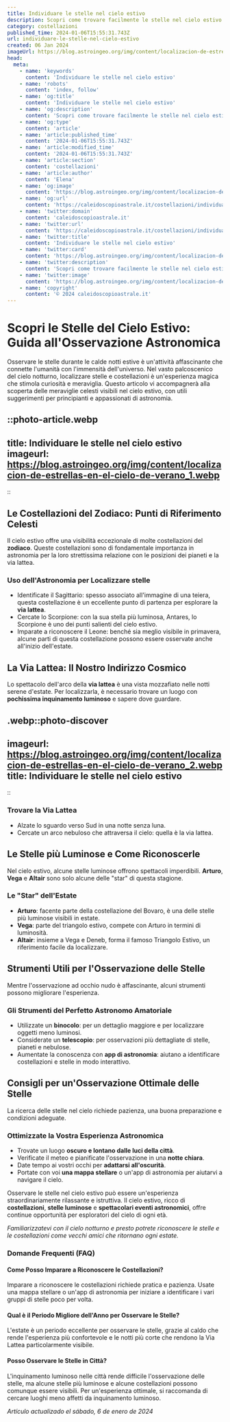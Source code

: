 ```yaml
---
title: Individuare le stelle nel cielo estivo
description: Scopri come trovare facilmente le stelle nel cielo estivo. Guida pratica per localizzare le costellazioni più brillanti. #CieloStellato
category: costellazioni
published_time: 2024-01-06T15:55:31.743Z
url: individuare-le-stelle-nel-cielo-estivo
created: 06 Jan 2024
imageUrl: https://blog.astroingeo.org/img/content/localizacion-de-estrellas-en-el-cielo-de-verano_1.webp
head:
  meta:
    - name: 'keywords'
      content: 'Individuare le stelle nel cielo estivo'
    - name: 'robots'
      content: 'index, follow'
    - name: 'og:title'
      content: 'Individuare le stelle nel cielo estivo'
    - name: 'og:description'
      content: 'Scopri come trovare facilmente le stelle nel cielo estivo. Guida pratica per localizzare le costellazioni più brillanti. #CieloStellato'
    - name: 'og:type'
      content: 'article'
    - name: 'article:published_time'
      content: '2024-01-06T15:55:31.743Z'
    - name: 'article:modified_time'
      content: '2024-01-06T15:55:31.743Z'
    - name: 'article:section'
      content: 'costellazioni'
    - name: 'article:author'
      content: 'Elena'
    - name: 'og:image'
      content: 'https://blog.astroingeo.org/img/content/localizacion-de-estrellas-en-el-cielo-de-verano_1.webp'
    - name: 'og:url'
      content: 'https://caleidoscopioastrale.it/costellazioni/individuare-le-stelle-nel-cielo-estivo'
    - name: 'twitter:domain'
      content: 'caleidoscopioastrale.it'
    - name: 'twitter:url'
      content: 'https://caleidoscopioastrale.it/costellazioni/individuare-le-stelle-nel-cielo-estivo'
    - name: 'twitter:title'
      content: 'Individuare le stelle nel cielo estivo'
    - name: 'twitter:card'
      content: 'https://blog.astroingeo.org/img/content/localizacion-de-estrellas-en-el-cielo-de-verano_1.webp'
    - name: 'twitter:description'
      content: 'Scopri come trovare facilmente le stelle nel cielo estivo. Guida pratica per localizzare le costellazioni più brillanti. #CieloStellato'
    - name: 'twitter:image'
      content: 'https://blog.astroingeo.org/img/content/localizacion-de-estrellas-en-el-cielo-de-verano_1.webp'
    - name: 'copyright'
      content: '© 2024 caleidoscopioastrale.it'
---
```

# Scopri le Stelle del Cielo Estivo: Guida all'Osservazione Astronomica

Osservare le stelle durante le calde notti estive è un'attività affascinante che connette l'umanità con l'immensità dell'universo. Nel vasto palcoscenico del cielo notturno, localizzare stelle e costellazioni è un'esperienza magica che stimola curiosità e meraviglia. Questo articolo vi accompagnerà alla scoperta delle meraviglie celesti visibili nel cielo estivo, con utili suggerimenti per principianti e appassionati di astronomia.

::photo-article.webp
---
title: Individuare le stelle nel cielo estivo
imageurl: https://blog.astroingeo.org/img/content/localizacion-de-estrellas-en-el-cielo-de-verano_1.webp
---
::

## Le Costellazioni del Zodiaco: Punti di Riferimento Celesti
Il cielo estivo offre una visibilità eccezionale di molte costellazioni del **zodiaco**. Queste costellazioni sono di fondamentale importanza in astronomia per la loro strettissima relazione con le posizioni dei pianeti e la via lattea.

### Uso dell'Astronomia per Localizzare stelle
- Identificate il Sagittario: spesso associato all'immagine di una teiera, questa costellazione è un eccellente punto di partenza per esplorare la **via lattea**.
- Cercate lo Scorpione: con la sua stella più luminosa, Antares, lo Scorpione è uno dei punti salienti del cielo estivo.
- Imparate a riconoscere il Leone: benché sia meglio visibile in primavera, alcune parti di questa costellazione possono essere osservate anche all'inizio dell'estate.

## La Via Lattea: Il Nostro Indirizzo Cosmico
Lo spettacolo dell'arco della **via lattea** è una vista mozzafiato nelle notti serene d'estate. Per localizzarla, è necessario trovare un luogo con **pochissima inquinamento luminoso** e sapere dove guardare.

.webp::photo-discover
---
imageurl: https://blog.astroingeo.org/img/content/localizacion-de-estrellas-en-el-cielo-de-verano_2.webp
title: Individuare le stelle nel cielo estivo
---
::

### Trovare la Via Lattea
- Alzate lo sguardo verso Sud in una notte senza luna.
- Cercate un arco nebuloso che attraversa il cielo: quella è la via lattea.

## Le Stelle più Luminose e Come Riconoscerle
Nel cielo estivo, alcune stelle luminose offrono spettacoli imperdibili. **Arturo**, **Vega** e **Altair** sono solo alcune delle "star" di questa stagione.

### Le "Star" dell'Estate
- **Arturo**: facente parte della costellazione del Bovaro, è una delle stelle più luminose visibili in estate.
- **Vega**: parte del triangolo estivo, compete con Arturo in termini di luminosità.
- **Altair**: insieme a Vega e Deneb, forma il famoso Triangolo Estivo, un riferimento facile da localizzare.

## Strumenti Utili per l'Osservazione delle Stelle
Mentre l'osservazione ad occhio nudo è affascinante, alcuni strumenti possono migliorare l'esperienza.

### Gli Strumenti del Perfetto Astronomo Amatoriale
- Utilizzate un **binocolo**: per un dettaglio maggiore e per localizzare oggetti meno luminosi.
- Considerate un **telescopio**: per osservazioni più dettagliate di stelle, pianeti e nebulose.
- Aumentate la conoscenza con **app di astronomia**: aiutano a identificare costellazioni e stelle in modo interattivo.

## Consigli per un'Osservazione Ottimale delle Stelle
La ricerca delle stelle nel cielo richiede pazienza, una buona preparazione e condizioni adeguate.

### Ottimizzate la Vostra Esperienza Astronomica
- Trovate un luogo **oscuro e lontano dalle luci della città**.
- Verificate il meteo e pianificate l'osservazione in una **notte chiara**.
- Date tempo ai vostri occhi per **adattarsi all'oscurità**.
- Portate con voi **una mappa stellare** o un'app di astronomia per aiutarvi a navigare il cielo.

Osservare le stelle nel cielo estivo può essere un'esperienza straordinariamente rilassante e istruttiva. Il cielo estivo, ricco di **costellazioni**, **stelle luminose** e **spettacolari eventi astronomici**, offre continue opportunità per esploratori del cielo di ogni età.

*Familiarizzatevi con il cielo notturno e presto potrete riconoscere le stelle e le costellazioni come vecchi amici che ritornano ogni estate.*

### Domande Frequenti (FAQ)

#### Come Posso Imparare a Riconoscere le Costellazioni?
Imparare a riconoscere le costellazioni richiede pratica e pazienza. Usate una mappa stellare o un'app di astronomia per iniziare a identificare i vari gruppi di stelle poco per volta.

#### Qual è il Periodo Migliore dell'Anno per Osservare le Stelle?
L'estate è un periodo eccellente per osservare le stelle, grazie al caldo che rende l'esperienza più confortevole e le notti più corte che rendono la Via Lattea particolarmente visibile.

#### Posso Osservare le Stelle in Città?
L'inquinamento luminoso nelle città rende difficile l'osservazione delle stelle, ma alcune stelle più luminose e alcune costellazioni possono comunque essere visibili. Per un'esperienza ottimale, si raccomanda di cercare luoghi meno affetti da inquinamento luminoso.

_Artículo actualizado el sábado, 6 de enero de 2024_